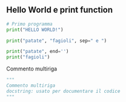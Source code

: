 ## Hello World e print function

```python
# Primo programma
print("HELLO WORLD!")
```

```python
print("patate", "fagioli", sep=" e ")
```

```python
print("patate", end='')
print("fagioli")
```


Commento multiriga

```python
"""
Commento multiriga
docstring: usato per documentare il codice
"""
```